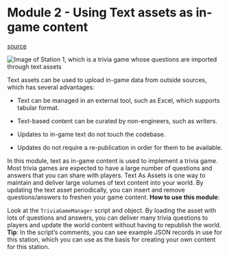 # Module 2 - Using Text assets as in-game content

[source](https://developers.meta.com/horizon-worlds/learn/documentation/tutorial-worlds/text-as-asset-tutorial-world/module-2-using-text-assets-as-ingame-content)

![Image of Station 1, which is a trivia game whose questions are imported through text assets](https://scontent.flba1-1.fna.fbcdn.net/v/t39.2365-6/488755539_688927730311848_6788371115967447808_n.png?_nc_cat=106&ccb=1-7&_nc_sid=e280be&_nc_ohc=iz2LaSSjyRgQ7kNvwE_-9-7&_nc_oc=AdnEyXSS9dqvayk4FEoLSler9rOyVpIQSR7t3q3KU9cN9BOcOWpXIreb_d74ynn000k&_nc_zt=14&_nc_ht=scontent.flba1-1.fna&_nc_gid=pONcojaIkLc3oMWPUqhUxA&oh=00_AfRMogbMJYIet2NBj-_kH9a0P_mfmP6X5jpvnp5g2siYTw&oe=689BAD1A)

Text assets can be used to upload in-game data from outside sources, which has several advantages:

*   Text can be managed in an external tool, such as Excel, which supports tabular format.

*   Text-based content can be curated by non-engineers, such as writers.

*   Updates to in-game text do not touch the codebase.

*   Updates do not require a re-publication in order for them to be available.

In this module, text as in-game content is used to implement a trivia game. Most trivia games are expected to have a large number of questions and answers that you can share with players. Text As Assets is one way to maintain and deliver large volumes of text content into your world. By updating the text asset periodically, you can insert and remove questions/answers to freshen your game content. **How to use this module**:

Look at the `TriviaGameManager` script and object. By loading the asset with lots of questions and answers, you can deliver many trivia questions to players and update the world content without having to republish the world. **Tip**: In the script’s comments, you can see example JSON records in use for this station, which you can use as the basis for creating your own content for this station.

 

 

 

 

 

 

 

 

 

 

 

 

 

 

 

 

 

 

 

 

 

 

 

 

 

 

 

 

 

 

 

 

 

 

 

 

 

 

 

 

 

 

 

 

 

 

 